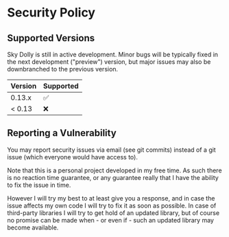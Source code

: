 # Security Policy

## Supported Versions

Sky Dolly is still in active development. Minor bugs will be typically fixed in the next development ("preview") version, but major issues may also be downbranched to the previous version.

| Version | Supported          |
| ------- | ------------------ |
| 0.13.x  | :white_check_mark: |
| < 0.13  | :x:                |

## Reporting a Vulnerability

You may report security issues via email (see git commits) instead of a git issue (which everyone would have access to).

Note that this is a personal project developed in my free time. As such there is no reaction time guarantee, or any guarantee really that I have the ability to fix the issue in time.

However I will try my best to at least give you a response, and in case the issue affects my own code I will try to fix it as soon as possible. In case of third-party libraries I will try to get hold of an updated library, but of course no promise can be made when - or even if - such an updated library may become available. 
